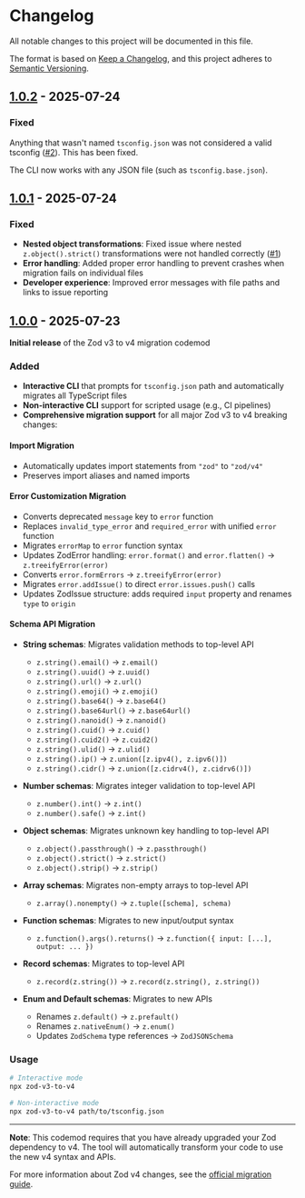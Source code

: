 # Changelog

All notable changes to this project will be documented in this file.

The format is based on [Keep a Changelog](https://keepachangelog.com/en/1.0.0/),
and this project adheres to [Semantic Versioning](https://semver.org/spec/v2.0.0.html).

## [1.0.2] - 2025-07-24

### Fixed

Anything that wasn't named `tsconfig.json` was not considered a valid tsconfig ([#2](https://github.com/nicoespeon/zod-v3-to-v4/issues/2)). This has been fixed.

The CLI now works with any JSON file (such as `tsconfig.base.json`).

## [1.0.1] - 2025-07-24

### Fixed

- **Nested object transformations**: Fixed issue where nested `z.object().strict()` transformations were not handled correctly ([#1](https://github.com/nicoespeon/zod-v3-to-v4/issues/1))
- **Error handling**: Added proper error handling to prevent crashes when migration fails on individual files
- **Developer experience**: Improved error messages with file paths and links to issue reporting

## [1.0.0] - 2025-07-23

**Initial release** of the Zod v3 to v4 migration codemod

### Added

- **Interactive CLI** that prompts for `tsconfig.json` path and automatically migrates all TypeScript files
- **Non-interactive CLI** support for scripted usage (e.g., CI pipelines)
- **Comprehensive migration support** for all major Zod v3 to v4 breaking changes:

#### Import Migration

- Automatically updates import statements from `"zod"` to `"zod/v4"`
- Preserves import aliases and named imports

#### Error Customization Migration

- Converts deprecated `message` key to `error` function
- Replaces `invalid_type_error` and `required_error` with unified `error` function
- Migrates `errorMap` to `error` function syntax
- Updates ZodError handling: `error.format()` and `error.flatten()` → `z.treeifyError(error)`
- Converts `error.formErrors` → `z.treeifyError(error)`
- Migrates `error.addIssue()` to direct `error.issues.push()` calls
- Updates ZodIssue structure: adds required `input` property and renames `type` to `origin`

#### Schema API Migration

- **String schemas**: Migrates validation methods to top-level API

  - `z.string().email()` → `z.email()`
  - `z.string().uuid()` → `z.uuid()`
  - `z.string().url()` → `z.url()`
  - `z.string().emoji()` → `z.emoji()`
  - `z.string().base64()` → `z.base64()`
  - `z.string().base64url()` → `z.base64url()`
  - `z.string().nanoid()` → `z.nanoid()`
  - `z.string().cuid()` → `z.cuid()`
  - `z.string().cuid2()` → `z.cuid2()`
  - `z.string().ulid()` → `z.ulid()`
  - `z.string().ip()` → `z.union([z.ipv4(), z.ipv6()])`
  - `z.string().cidr()` → `z.union([z.cidrv4(), z.cidrv6()])`

- **Number schemas**: Migrates integer validation to top-level API

  - `z.number().int()` → `z.int()`
  - `z.number().safe()` → `z.int()`

- **Object schemas**: Migrates unknown key handling to top-level API

  - `z.object().passthrough()` → `z.passthrough()`
  - `z.object().strict()` → `z.strict()`
  - `z.object().strip()` → `z.strip()`

- **Array schemas**: Migrates non-empty arrays to top-level API

  - `z.array().nonempty()` → `z.tuple([schema], schema)`

- **Function schemas**: Migrates to new input/output syntax

  - `z.function().args().returns()` → `z.function({ input: [...], output: ... })`

- **Record schemas**: Migrates to top-level API

  - `z.record(z.string())` → `z.record(z.string(), z.string())`

- **Enum and Default schemas**: Migrates to new APIs
  - Renames `z.default()` → `z.prefault()`
  - Renames `z.nativeEnum()` → `z.enum()`
  - Updates `ZodSchema` type references → `ZodJSONSchema`

### Usage

```bash
# Interactive mode
npx zod-v3-to-v4

# Non-interactive mode
npx zod-v3-to-v4 path/to/tsconfig.json
```

---

**Note**: This codemod requires that you have already upgraded your Zod dependency to v4. The tool will automatically transform your code to use the new v4 syntax and APIs.

For more information about Zod v4 changes, see the [official migration guide](https://zod.dev/v4/changelog).

<!-- Links -->

[1.0.2]: https://github.com/nicoespeon/zod-v3-to-v4/compare/1.0.1...1.0.2
[1.0.1]: https://github.com/nicoespeon/zod-v3-to-v4/compare/1.0.0...1.0.1
[1.0.0]: https://github.com/nicoespeon/zod-v3-to-v4/compare/84de37227de3b85c13458b6637b57b7cc95a799b...1.0.0

